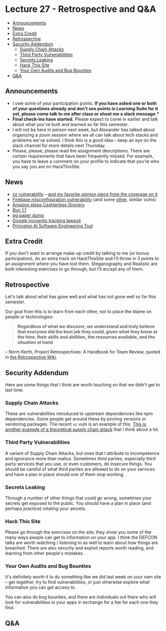 # Lecture 27 - Retrospective and Q&A

<!-- START doctoc generated TOC please keep comment here to allow auto update -->
<!-- DON'T EDIT THIS SECTION, INSTEAD RE-RUN doctoc TO UPDATE -->

- [Announcements](#announcements)
- [News](#news)
- [Extra Credit](#extra-credit)
- [Retrospective](#retrospective)
- [Security Addendum](#security-addendum)
  - [Supply Chain Attacks](#supply-chain-attacks)
  - [Third Party Vulnerabilities](#third-party-vulnerabilities)
  - [Secrets Leaking](#secrets-leaking)
  - [Hack This Site](#hack-this-site)
  - [Your Own Audits and Bug Bounties](#your-own-audits-and-bug-bounties)
- [Q&A](#qa)

<!-- END doctoc generated TOC please keep comment here to allow auto update -->

## Announcements

- I owe some of your participation points. **If you have asked one or both of
  your questions already and don't see points in Learning Suite for it yet,
  please come talk to me after class or shoot me a slack message.\***
- **Final check-ins have started.** Please expect to come in earlier and talk
  about what you've built and learned so far this semester.
- I will not be here in person next week, but Alexander has talked about
  organizing a zoom session where we all can talk about tech stacks and problems
  we've solved. I think this is a good idea – keep an eye on the slack channel
  for more details next Thursday.
- Please, please, please read the assignment descriptions. There are certain
  requirements that have been frequently missed. For example, you have to leave
  a comment on your profile to indicate that you're who you say you are on
  HackThisSite.

## News

- [xz vulnerability](https://nvd.nist.gov/vuln/detail/CVE-2024-3094) –
  [and my favorite opinion piece from the coverage on it](https://robmensching.com/blog/posts/2024/03/30/a-microcosm-of-the-interactions-in-open-source-projects/)
- [Firebase misconfiguration vulnerability](https://env.fail/posts/firewreck-1/)
  (and some [other](https://mrbruh.com/chattr/), similar vulns)
- [Amazon stops Cashierless Grocery](https://arstechnica.com/gadgets/2024/04/amazon-ends-ai-powered-store-checkout-which-needed-1000-video-reviewers/)
- [Bun 1.1](https://bun.sh/blog/bun-v1.1)
- [pg paper dump](https://supabase.com/blog/pg-paper-dump)
- [Google incognito tracking lawsuit](https://www.npr.org/2024/04/01/1242019127/google-incognito-mode-settlement-search-history)
- [Princeton AI Software Engineering Tool](https://anakin.ai/blog/swe-agent/)

## Extra Credit

If you don't want to arrange make-up credit by talking to me (or bonus
participation), do an extra track on HackThisSite and I'll throw in 3 points to
an assignment where you have lost them. Steganography and Realistic are both
interesting exercises to go through, but I'll accept any of them.

## Retrospective

Let's talk about what has gone well and what has not gone well so far this
semester.

Our goal from this is to learn from each other, not to place the blame on people
or technologies:

> **Regardless of what we discover, we understand and truly believe that
> everyone did the best job they could, given what they knew at the time, their
> skills and abilities, the resources available, and the situation at hand**

– Norm Kerth, Project Retrospectives: A Handbook for Team Review, quoted in
[the Retrospective Wiki](https://retrospectivewiki.org/index.php?title=The_Prime_Directive).

## Security Addendum

Here are some things that I think are worth touching on that we didn't get to
last time.

### Supply Chain Attacks

These are vulnerabilities introduced to upstream dependencies like npm
dependencies. Some people get around these by pinning versions or vendoring
packages. The recent `xz` vuln is an example of this.
[This is another example of a theoretical supply chain attack](https://david-gilbertson.medium.com/im-harvesting-credit-card-numbers-and-passwords-from-your-site-here-s-how-9a8cb347c5b5)
that I think about a lot.

### Third Party Vulnerabilities

A variant of Supply Chain Attacks, but ones that I attribute to incompetence and
ignorance more than malice. Sometimes third parties, especially third party
services that you use, or even customers, do insecure things. You should be
careful of what third parties are allowed to do on your services and have a plan
in place should one of them stop working.

### Secrets Leaking

Through a number of other things that could go wrong, sometimes your secrets get
exposed to the public. You should have a plan in place (and perhaps practice)
rotating your secrets.

### Hack This Site

Please go through the exercises on the site; they show you some of the many ways
people can get to information on your app. I think the DEFCON talks are worth
watching / listening to as well to learn about how things are breached. There
are also security and exploit reports worth reading, and learning from other
people's mistakes.

### Your Own Audits and Bug Bounties

It's definitely worth it to do something like we did last week on your own site
– get together, try to find vulnerabilities, or just otherwise explore what
information you can get access to.

You can also do bug bounties, and there are individuals out there who will look
for vulnerabilities in your apps in exchange for a fee for each one they find.

## Q&A
